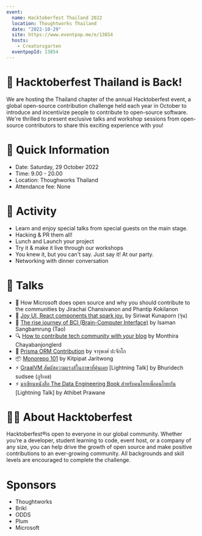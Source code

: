 ```yaml
---
event:
  name: Hacktoberfest Thailand 2022
  location: Thoughtworks Thailand
  date: "2022-10-29"
  site: https://www.eventpop.me/e/13854
  hosts:
    - Creatorsgarten
  eventpopId: 13854
---
```


# 👾 Hacktoberfest Thailand is Back!

We are hosting the Thailand chapter of the annual Hacktoberfest event, a global open-source contribution challenge held each year in October to introduce and incentivize people to contribute to open-source software. We're thrilled to present exclusive talks and workshop sessions from open-source contributors to share this exciting experience with you!

# 👀 Quick Information

- Date: Saturday, 29 October 2022
- Time: 9.00 - 20.00
- Location: Thoughworks Thailand
- Attendance fee: None

# 🎃 Activity

- Learn and enjoy special talks from special guests on the main stage.
- Hacking & PR them all!
- Lunch and Launch your project
- Try it & make it live through our workshops
- You knew it, but you can't say. Just say it! At our party.
- Networking with dinner conversation

# 🎤 Talks

- 🚀 How Microsoft does open source and why you should contribute to the communities by Jirachai Chansivanon and Phantip Kokilanon
- 👾 [Joy UI, React components that spark joy.](https://www.youtube.com/watch?v=nQa3foXwzGE&list=PLTuz2sLvbRpzwwl-QqGveiFiG6hwbp2Ud&index=3) by Siriwat Kunaporn (จุ้น)
- 🧠 [The rise journey of BCI (Brain-Computer Interface)](https://www.youtube.com/watch?v=uDZIraaY5s8&list=PLTuz2sLvbRpzwwl-QqGveiFiG6hwbp2Ud&index=4) by Isaman Sangbamrung (Tao)
- 🔍 [How to contribute tech community with your blog](https://www.youtube.com/watch?v=8aVdlBhY6zU&list=PLTuz2sLvbRpzwwl-QqGveiFiG6hwbp2Ud&index=1) by Monthira Chayabanjonglerd
- 🔺 [Prisma ORM Contribution](https://www.youtube.com/watch?v=XD3n9J-eV1g&list=PLTuz2sLvbRpzwwl-QqGveiFiG6hwbp2Ud&index=5) by จารุพงศ์ ปะจักโก
- 📦 [Monorepo 101](https://www.youtube.com/watch?v=nfnP0W0ZL94&list=PLTuz2sLvbRpzwwl-QqGveiFiG6hwbp2Ud&index=7) by Kitpipat Jaritwong
- ⚡️ [GraalVM สัมผัสความแรงส์ในภาษาที่คุ้นเคย](https://www.youtube.com/watch?v=raaiHUinw8c&list=PLTuz2sLvbRpzwwl-QqGveiFiG6hwbp2Ud&index=6) [Lightning Talk] by Bhuridech sudsee (ภูริเดช)
- ⚡️ [มาเขียนหนังสือ The Data Engineering Book สำหรับคนไทยเพื่อคนไทยกัน](https://www.youtube.com/watch?v=KeyDrr4Qxg0&list=PLTuz2sLvbRpzwwl-QqGveiFiG6hwbp2Ud&index=2) [Lightning Talk] by Athibet Prawane

# 👨‍💻 About Hacktoberfest

Hacktoberfest®is open to everyone in our global community. Whether you’re a developer, student learning to code, event host, or a company of any size, you can help drive the growth of open source and make positive contributions to an ever-growing community. All backgrounds and skill levels are encouraged to complete the challenge.

# Sponsors

- Thoughtworks
- Brikl
- ODDS
- Plum
- Microsoft
